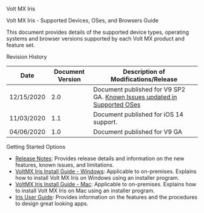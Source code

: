                      

Volt MX  Iris

Volt MX  Iris - Supported Devices, OSes, and Browsers Guide

This document provides details of the supported device types, operating systems and browser versions supported by each Volt MX product and feature set.

Revision History

  
| **Date** | **Document Version** | **Description of Modifications/Release** |
| --- | --- | --- |
| 12/15/2020 | 2.0 | Document published for V9 SP2 GA. [Known Issues updated in Supported OSes](Supported_OS_NativeApps.md#known-issues) |
| 11/03/2020 | 1.1 | Document published for iOS 14 support. |
| 04/06/2020 | 1.0 | Document published for V9 GA |

Getting Started Options

*   [Release Notes](../../../VMX_release_notes.md): Provides release details and information on the new features, known issues, and limitations.
*   [VoltMX Iris Install Guide - Windows](../../../Iris/iris_starter_install_win/Content/Prerequisites.md): Applicable to on-premises. Explains how to install Volt MX Iris on Windows using an installer program.
*   [VoltMX Iris Install Guide - Mac](../../../Iris/iris_starter_install_mac/Content/Prerequisites.md): Applicable to on-premises. Explains how to install Volt MX Iris on Mac using an installer program.
*   [Iris User Guide](../../../Iris/iris_user_guide/Content/Introduction.md): Provides information on the features and the procedures to design great looking apps.
